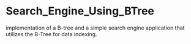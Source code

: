 # Search_Engine_Using_BTree

implementation of a B-tree and a simple search engine application that utilizes the B-Tree for data indexing.
